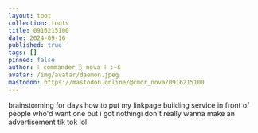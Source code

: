 ```yaml
---
layout: toot
collection: toots
title: 0916215100
date: 2024-09-16
published: true
tags: []
pinned: false
author: ⸸ commander ░ nova ⸸ :~$
avatar: /img/avatar/daemon.jpeg
mastodon: https://mastodon.online/@cmdr_nova/0916215100
---
```


brainstorming for days how to put my linkpage building service in front of people who'd want one but i got nothingi don't really wanna make an advertisement tik tok lol
